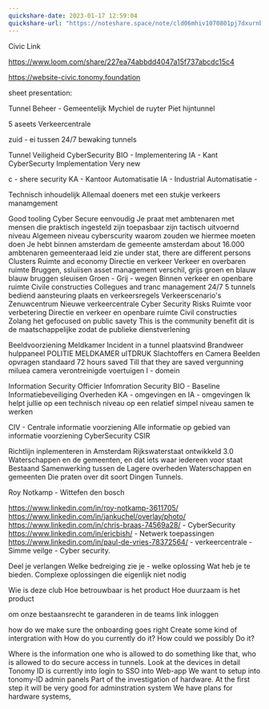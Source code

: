 ```yaml
---
quickshare-date: 2023-01-17 12:59:04
quickshare-url: "https://noteshare.space/note/cld06mhiv1070801pj7dxurnb9#yGGGCYVX9NiZijq+SQ+9vpJPCCRBEytwdxW0pncs1Is"
---
```

Civic Link

https://www.loom.com/share/227ea74abbdd4047a15f737abcdc15c4



https://website-civic.tonomy.foundation

sheet presentation:

Tunnel Beheer - 
Gemeentelijk Mychiel de ruyter
Piet hijntunnel

5 aseets
Verkeercentrale

zuid - ei tussen
24/7 bewaking tunnels

Tunnel Veiligheid
CyberSecurity
BIO - Implementering
IA - Kant
CyberSecurty Implementation
Very new

c - shere security
KA - Kantoor Automatisatie
IA - Industrial Automatisatie - 




Technisch inhoudelijk
Allemaal doeners
met een stukje verkeers manamgement

Good tooling Cyber Secure eenvoudig
Je praat met ambtenaren
met mensen die praktisch ingesteld zijn toepasbaar zijn tactisch uitvoernd niveau
Algemeen niveau cyberscurity
waarom zouden we hiermee moeten doen
Je hebt binnen amsterdam de gemeente amsterdam
about 16.000 ambtenaren
gemeenteraad leid zie
under stat, there are different persons
Clusters
Ruimte and economy
Directie en verkeer
Verkeer en overbaren ruimte
Bruggen, ssluiisen
asset management
verschil, grijs groen en blauw
blauw bruggen sleuisen
Groen - 
Grij - wegen
Binnen verkeer en openbare ruimte Civile constructies
Collegues and tranc management
24/7 5 tunnels bediend
aansteuring plaats en verkeersregels
Verkeerscenario's
Zenuwcentrum 
Nieuwe verkeercentrale
Cyber Security Risks
Ruimte voor verbetering
Directie en verkeer en openbare ruimte
Civil constructies
Zolang het gefocused on public savety 
This is the community benefit
dit is de maatschappelijke
zodat de publieke dienstverlening

Beeldvoorziening Meldkamer 
Incident in a tunnel plaatsvind
Brandweer hulppaneel
POLITIE MELDKAMER
uITDRUK 
Slachtoffers en Camera
Beelden opvragen 
standaard 72 hours saved
Till that they are saved
vergunning 
miluea camera
verontreinigde voertuigen
I - domein

Information Security Officier
Infomration Security
BIO - Baseline Informatiebeveiliging Overheden
KA - omgevingen en 
IA - omgevingen 
Ik helpt jullie op een technisch niveau op een relatief simpel niveau samen te werken

CIV - Centrale informatie voorziening
Alle informatie op gebied van informatie voorziening
CyberSecurity 
CSIR 

Richtlijn inplementeren in Amsterdam
Rijkswaterstaat ontwikkeld
3.0 
Waterschappen en de gemeenten, en dat iets waar iedereen voor staat
Bestaand Samenwerking tussen de Lagere overheden
Waterschappen en gemeenten
Die praten over dit soort Dingen
Tunnels. 




Roy Notkamp - Wittefen den bosch

https://www.linkedin.com/in/roy-notkamp-3611705/
https://www.linkedin.com/in/jankuchel/overlay/photo/
https://www.linkedin.com/in/chris-braas-74569a28/ - CyberSecurity
https://www.linkedin.com/in/ericbish/ - Netwerk toepassingen
https://www.linkedin.com/in/paul-de-vries-78372564/ - verkeercentrale  - Simme veilge - Cyber security. 

Deel je verlangen
Welke bedreiging zie je - welke oplossing
Wat heb je te bieden. 
Complexe oplossingen die eigenlijk niet nodig 


Wie is deze club
Hoe betrouwbaar is het product
Hoe duurzaam is het product

om onze bestaansrecht te garanderen 
in de teams link inloggen


how do we make sure the onboarding goes right
Create some kind of intergration with 
How do you currently do it? 
How could we possibly Do it? 

Where is the information one who is allowed to do something like that, who is allowed to do secure access in tunnels.
Look at the devices in detail 
Tonomy ID is currently into login to SSO into Web-app
We want to setup into tonomy-ID admin panels
Part of the investigation of hardware. 
At the first step it will be very good for adminstration system
We have plans for hardware systems, 